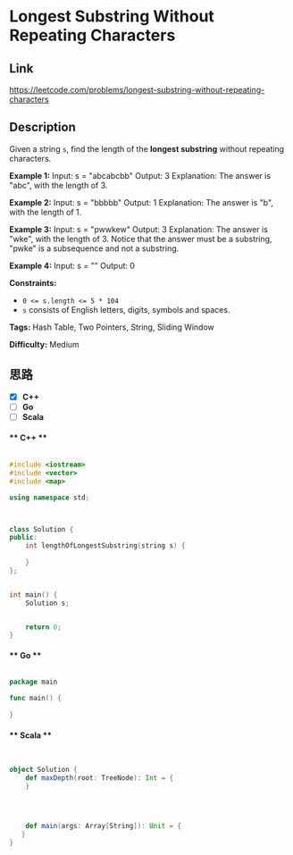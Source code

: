 


# Longest Substring Without Repeating Characters

## Link

https://leetcode.com/problems/longest-substring-without-repeating-characters


## Description

Given a string `s`, find the length of the **longest substring** without
repeating characters.



**Example 1:**
            Input: s = "abcabcbb"    Output: 3    Explanation: The answer is "abc", with the length of 3.    

**Example 2:**
            Input: s = "bbbbb"    Output: 1    Explanation: The answer is "b", with the length of 1.    

**Example 3:**
            Input: s = "pwwkew"    Output: 3    Explanation: The answer is "wke", with the length of 3.    Notice that the answer must be a substring, "pwke" is a subsequence and not a substring.    

**Example 4:**
            Input: s = ""    Output: 0    



**Constraints:**

  * `0 <= s.length <= 5 * 104`
  * `s` consists of English letters, digits, symbols and spaces.


**Tags:** Hash Table, Two Pointers, String, Sliding Window

**Difficulty:** Medium

## 思路

[title]: https://leetcode.com/problems/longest-substring-without-repeating-characters


- [X] **C++**
- [ ] **Go**
- [ ] **Scala**

<!-- tabs:start -->

#### ** C++ **

``` cpp

#include <iostream>
#include <vector>
#include <map>

using namespace std;



class Solution {
public:
    int lengthOfLongestSubstring(string s) {
        
    }
};


int main() {
    Solution s;


    return 0;
}

```

#### ** Go **

``` go

package main

func main() {
	
}


```

#### ** Scala **

``` scala


object Solution {
    def maxDepth(root: TreeNode): Int = {
    }




    def main(args: Array[String]): Unit = {
   }
}

```

<!-- tabs:end -->
